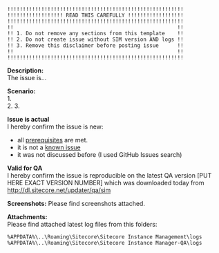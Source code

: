 ```
!!!!!!!!!!!!!!!!!!!!!!!!!!!!!!!!!!!!!!!!!!!!!!!!!!!!!!!!!
!!!!!!!!!!!!!!!!!! READ THIS CAREFULLY !!!!!!!!!!!!!!!!!!
!!!!!!!!!!!!!!!!!!!!!!!!!!!!!!!!!!!!!!!!!!!!!!!!!!!!!!!!!
!!                                                     !!
!! 1. Do not remove any sections from this template    !!
!! 2. Do not create issue without SIM version AND logs !!
!! 3. Remove this disclaimer before posting issue      !!
!!                                                     !!
!!!!!!!!!!!!!!!!!!!!!!!!!!!!!!!!!!!!!!!!!!!!!!!!!!!!!!!!!
```

**Description:**  
The issue is...

**Scenario:**  
1.  
2. 
3. 

**Issue is actual**  
I hereby confirm the issue is new:
* all [prerequisites](https://github.com/Sitecore/Sitecore-Instance-Manager/blob/develop/README.md#prerequisites) are met.
* it is not a [known issue](https://github.com/Sitecore/Sitecore-Instance-Manager/blob/develop/README.md#knwon-ssue)
* it was not discussed before (I used GitHub Issues search)

**Valid for QA**  
I hereby confirm the issue is reproducible on the latest QA version [PUT HERE EXACT VERSION NUMBER]
which was downloaded today from http://dl.sitecore.net/updater/qa/sim

**Screenshots:**
Please find screenshots attached.

**Attachments:**  
Please find attached latest log files from this folders:
```
%APPDATA%\..\Roaming\Sitecore\Sitecore Instance Management\logs 
%APPDATA%\..\Roaming\Sitecore\Sitecore Instance Manager-QA\logs 
```

